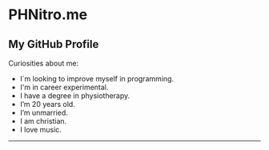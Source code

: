 # PHNitro.me

## My GitHub Profile

Curiosities about me:

- I´m looking to improve myself in programming.
- I'm in career experimental.
- I have a degree in physiotherapy.
- I’m 20 years old.
- I’m unmarried.
- I am christian.
- I love music.
---
